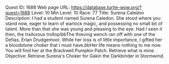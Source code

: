 Quest ID: 1688
Web page URL: https://database.turtle-wow.org/?quest=1688
Level: 10
Min Level: 10
Race: 77
Title: Surena Caledon
Description: I had a student named Surena Caledon. She stood where you stand now, eager to learn of warlock magic, and possessing no small bit of talent. More than that she was young and pleasing to the eye. Had I seen it then, the traitorous trollop!$b$bThe thieving wench ran off with one of the Defias, Erlan Drudgemoor. While her loss is of little importance, I gifted her a bloodstone choker that I must have.$b$bHer life means nothing to me now. You will find her at the Brackwell Pumpkin Patch. Retrieve what is mine.
Objective: Retrieve Surena's Choker for Gakin the Darkbinder in Stormwind.
